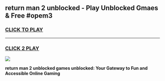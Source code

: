 
## return man 2 unblocked - Play Unblocked Gmaes & Free #opem3
<h3>
<a href="https://news.freeplayer.one?title=return_man_2_unblocked&ref=03M">CLICK TO PLAY</a></h3>
<hr>

<h3>
<a href="https://news.freeplayer.one?title=return_man_2_unblocked&ref=03M">CLICK 2 PLAY</a>
  
</h3>

<a href="https://news.freeplayer.one?title=return_man_2_unblocked&ref=03M"><img src="https://clearcache.store/games.png"></a>


**return man 2 unblocked games unblocked: Your Gateway to Fun and Accessible Online Gaming**
